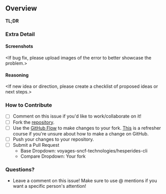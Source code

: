 ## Overview
**TL;DR**
<One to two sentence description of the issue you are encountering or trying to solve.>

### Extra Detail

#### Screenshots
<If bug fix, please upload images of the error to better showcase the problem.>

#### Reasoning
<If new idea or direction, please create a checklist of proposed ideas or next steps.>

### How to Contribute
- [ ] Comment on this issue if you'd like to work/collaborate on it!
- [ ] Fork the [repository](https://github.com/voyages-sncf-technologies/hesperides-cli).
- [ ] Use the [GitHub Flow](https://guides.github.com/introduction/flow/) to make changes to your fork. [This](https://services.github.com/on-demand/intro-to-github/) is a refresher course if you're unsure about how to make a change on GitHub.
- [ ] Push your changes to your repository.
- [ ] Submit a Pull Request
  - Base Dropdown: voyages-sncf-technologies/hesperides-cli
  - Compare Dropdown: Your fork

### Questions?
- Leave a comment on this issue! Make sure to use @ mentions if you want a specific person's attention!